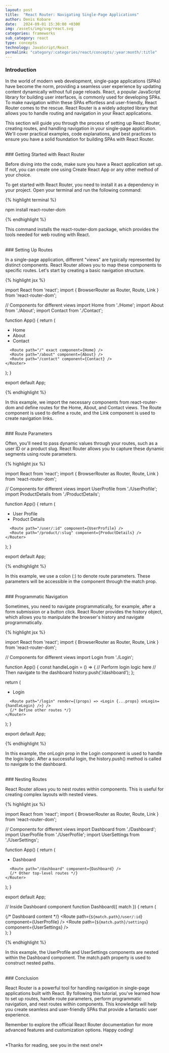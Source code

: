 ```yaml
---
layout: post
title:  "React Router: Navigating Single-Page Applications"
author: Denis Kobare
date:   2024-09-01 15:30:00 +0300
img: /assets/img/svg/react.svg
categories: frameworks
sub_category: react
type: concepts
technology: JavaScript/React
permalink: "category/:categories/react/concepts/:year:month/:title"
---
```



### Introduction

In the world of modern web development, single-page applications (SPAs) have 
become the norm, providing a seamless user experience by updating content 
dynamically without full page reloads. React, a popular JavaScript library for 
building user interfaces, is commonly used for developing SPAs. To make 
navigation within these SPAs effortless and user-friendly, React Router comes to 
the rescue. React Router is a widely adopted library that allows you to handle 
routing and navigation in your React applications.

This section will guide you through the process of setting up React Router, 
creating routes, and handling navigation in your single-page application. We'll 
cover practical examples, code explanations, and best practices to ensure you 
have a solid foundation for building SPAs with React Router.



<br>
### Getting Started with React Router

Before diving into the code, make sure you have a React application set up. If 
not, you can create one using Create React App or any other method of your 
choice.

To get started with React Router, you need to install it as a dependency in your 
project. Open your terminal and run the following command:

{% highlight terminal %}

npm install react-router-dom

{% endhighlight %}


This command installs the react-router-dom package, which provides the tools 
needed for web routing with React.



<br>
### Setting Up Routes

In a single-page application, different "views" are typically represented by 
distinct components. React Router allows you to map these components to specific 
routes. Let's start by creating a basic navigation structure.

{% highlight jsx %}

import React from 'react';
import { BrowserRouter as Router, Route, Link } from 'react-router-dom';

// Components for different views
import Home from './Home';
import About from './About';
import Contact from './Contact';

function App() {
  return (
    <Router>
      <nav>
        <ul>
          <li>
            <Link to="/">Home</Link>
          </li>
          <li>
            <Link to="/about">About</Link>
          </li>
          <li>
            <Link to="/contact">Contact</Link>
          </li>
        </ul>
      </nav>

      <Route path="/" exact component={Home} />
      <Route path="/about" component={About} />
      <Route path="/contact" component={Contact} />
    </Router>
  );
}

export default App;

{% endhighlight %}


In this example, we import the necessary components from react-router-dom and 
define routes for the Home, About, and Contact views. The Route component is 
used to define a route, and the Link component is used to create navigation 
links.



<br>
### Route Parameters

Often, you'll need to pass dynamic values through your routes, such as a user ID 
or a product slug. React Router allows you to capture these dynamic segments 
using route parameters.

{% highlight jsx %}

import React from 'react';
import { BrowserRouter as Router, Route, Link } from 'react-router-dom';

// Components for different views
import UserProfile from './UserProfile';
import ProductDetails from './ProductDetails';

function App() {
  return (
    <Router>
      <nav>
        <ul>
          <li>
            <Link to="/user/123">User Profile</Link>
          </li>
          <li>
            <Link to="/product/abc">Product Details</Link>
          </li>
        </ul>
      </nav>

      <Route path="/user/:id" component={UserProfile} />
      <Route path="/product/:slug" component={ProductDetails} />
    </Router>
  );
}

export default App;

{% endhighlight %}


In this example, we use a colon (:) to denote route parameters. These parameters 
will be accessible in the component through the match prop.




<br>
### Programmatic Navigation

Sometimes, you need to navigate programmatically, for example, after a form 
submission or a button click. React Router provides the history object, which 
allows you to manipulate the browser's history and navigate programmatically.

{% highlight jsx %}

import React from 'react';
import { BrowserRouter as Router, Route, Link } from 'react-router-dom';

// Components for different views
import Login from './Login';

function App() {
  const handleLogin = () => {
    // Perform login logic here
    // Then navigate to the dashboard
    history.push('/dashboard');
  };

  return (
    <Router>
      <nav>
        <ul>
          <li>
            <Link to="/login">Login</Link>
          </li>
        </ul>
      </nav>

      <Route path="/login" render={(props) => <Login {...props} onLogin={handleLogin} />} />
      {/* Define other routes */}
    </Router>
  );
}

export default App;

{% endhighlight %}


In this example, the onLogin prop in the Login component is used to handle the 
login logic. After a successful login, the history.push() method is called to 
navigate to the dashboard.



<br>
### Nesting Routes

React Router allows you to nest routes within components. This is useful for 
creating complex layouts with nested views.

{% highlight jsx %}

import React from 'react';
import { BrowserRouter as Router, Route, Link } from 'react-router-dom';

// Components for different views
import Dashboard from './Dashboard';
import UserProfile from './UserProfile';
import UserSettings from './UserSettings';

function App() {
  return (
    <Router>
      <nav>
        <ul>
          <li>
            <Link to="/dashboard">Dashboard</Link>
          </li>
        </ul>
      </nav>

      <Route path="/dashboard" component={Dashboard} />
      {/* Other top-level routes */}
    </Router>
  );
}

export default App;

// Inside Dashboard component
function Dashboard({ match }) {
  return (
    <div>
      {/* Dashboard content */}
      <Route path={`${match.path}/user/:id`} component={UserProfile} />
      <Route path={`${match.path}/settings`} component={UserSettings} />
    </div>
  );
}

{% endhighlight %}


In this example, the UserProfile and UserSettings components are nested within 
the Dashboard component. The match.path property is used to construct nested 
paths.



<br>
### Conclusion

React Router is a powerful tool for handling navigation in single-page 
applications built with React. By following this tutorial, you've learned how to 
set up routes, handle route parameters, perform programmatic navigation, and 
nest routes within components. This knowledge will help you create seamless and 
user-friendly SPAs that provide a fantastic user experience.

Remember to explore the official React Router documentation for more advanced 
features and customization options. Happy coding!



<br>
*Thanks for reading, see you in the next one!*
